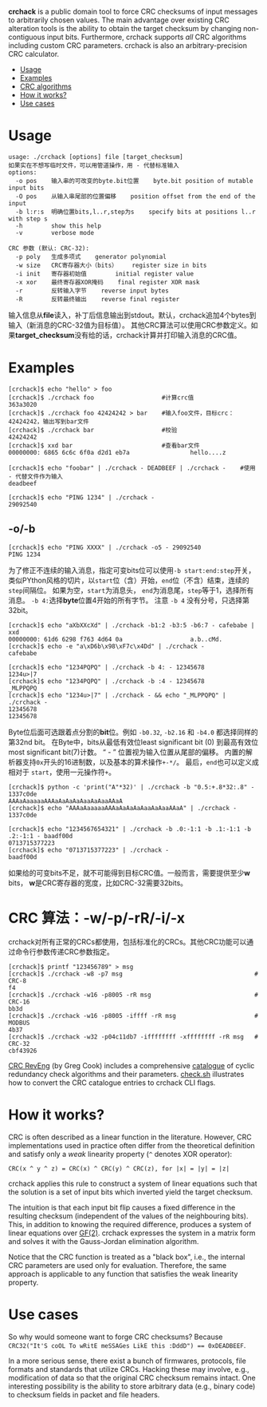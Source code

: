 **crchack** is a public domain tool to force CRC checksums of input messages to
arbitrarily chosen values. The main advantage over existing CRC alteration
tools is the ability to obtain the target checksum by changing non-contiguous
input bits. Furthermore, crchack supports *all* CRC algorithms including custom
CRC parameters. crchack is also an arbitrary-precision CRC calculator.

- [Usage](#usage)
- [Examples](#examples)
- [CRC algorithms](#crc-algorithms)
- [How it works?](#how-it-works)
- [Use cases](#use-cases)


# Usage

```
usage: ./crchack [options] file [target_checksum]
如果实在不想写临时文件，可以用管道操作，用 - 代替标准输入
options:
  -o pos    输入串的可改变的byte.bit位置    byte.bit position of mutable input bits
  -O pos    从输入串尾部的位置偏移    position offset from the end of the input
  -b l:r:s  明确位置bits,l..r,step为s    specify bits at positions l..r with step s
  -h        show this help
  -v        verbose mode

CRC 参数 (默认: CRC-32):
  -p poly   生成多项式    generator polynomial    
  -w size   CRC寄存器大小（bits）    register size in bits
  -i init   寄存器初始值        initial register value
  -x xor    最终寄存器XOR掩码    final register XOR mask
  -r        反转输入字节    reverse input bytes
  -R        反转最终输出    reverse final register
```
输入信息从**file**读入，补丁后信息输出到stdout。默认，crchack追加4个bytes到输入（新消息的CRC-32值为目标值）。
其他CRC算法可以使用CRC参数定义。如果**target_checksum**没有给的话，crchack计算并打印输入消息的CRC值。

# Examples

```
[crchack]$ echo "hello" > foo
[crchack]$ ./crchack foo                   #计算crc值
363a3020
[crchack]$ ./crchack foo 42424242 > bar    #输入foo文件，目标crc：42424242，输出写到bar文件
[crchack]$ ./crchack bar                   #校验
42424242
[crchack]$ xxd bar                         #查看bar文件
00000000: 6865 6c6c 6f0a d2d1 eb7a                 hello....z

[crchack]$ echo "foobar" | ./crchack - DEADBEEF | ./crchack -    #使用 - 代替文件作为输入
deadbeef

[crchack]$ echo "PING 1234" | ./crchack -
29092540
```

## -o/-b
```
[crchack]$ echo "PING XXXX" | ./crchack -o5 - 29092540
PING 1234
```
为了修正不连续的输入消息，指定可变bits位可以使用`-b start:end:step`开关，类似PYthon风格的切片，以`start`位（含）开始，`end`位（不含）结束，连续的`step`间隔位。
如果为空，`start`为消息头， `end`为消息尾，`step`等于1，选择所有消息。
`-b 4:`选择**byte**位置4开始的所有字节。
注意 `-b 4` 没有分号，只选择第32bit。

```
[crchack]$ echo "aXbXXcXd" | ./crchack -b1:2 -b3:5 -b6:7 - cafebabe | xxd
00000000: 61d6 6298 f763 4d64 0a                   a.b..cMd.
[crchack]$ echo -e "a\xD6b\x98\xF7c\x4Dd" | ./crchack -
cafebabe

[crchack]$ echo "1234PQPQ" | ./crchack -b 4: - 12345678
1234u>|7
[crchack]$ echo "1234PQPQ" | ./crchack -b :4 - 12345678
_MLPPQPQ
[crchack]$ echo "1234u>|7" | ./crchack - && echo "_MLPPQPQ" | ./crchack -
12345678
12345678
```
Byte位后面可选跟着点分割的**bit**位。例如 `-b0.32`, `-b2.16` 和 `-b4.0` 都选择同样的第32nd bit。
在Byte中，bits从最低有效位least significant bit (0) 到最高有效位most significant bit(7)计数。
 “ - ” 位置视为输入位置从尾部的偏移。
内置的解析器支持`0x`开头的16进制数，以及基本的算术操作`+-*/`。
最后，`end`也可以定义成相对于 `start`，使用一元操作符`+`。

```
[crchack]$ python -c 'print("A"*32)' | ./crchack -b "0.5:+.8*32:.8" - 1337c0de
AAAaAaaaaaAAAaAaAaAaAaaAaAaaAAaA
[crchack]$ echo "AAAaAaaaaaAAAaAaAaAaAaaAaAaaAAaA" | ./crchack -
1337c0de

[crchack]$ echo "1234567654321" | ./crchack -b .0:-1:1 -b .1:-1:1 -b .2:-1:1 - baadf00d
0713715377223
[crchack]$ echo "0713715377223" | ./crchack -
baadf00d
```
如果给的可变bits不足，就不可能得到目标CRC值。一般而言，需要提供至少**w** bits， **w**是CRC寄存器的宽度，比如CRC-32需要32bits。

# CRC 算法：-w/-p/-rR/-i/-x
crchack对所有正常的CRCs都使用，包括标准化的CRCs。其他CRC功能可以通过命令行参数传递CRC参数指定。

```
[crchack]$ printf "123456789" > msg
[crchack]$ ./crchack -w8 -p7 msg                                     # CRC-8
f4
[crchack]$ ./crchack -w16 -p8005 -rR msg                             # CRC-16
bb3d
[crchack]$ ./crchack -w16 -p8005 -iffff -rR msg                      # MODBUS
4b37
[crchack]$ ./crchack -w32 -p04c11db7 -iffffffff -xffffffff -rR msg   # CRC-32
cbf43926
```

[CRC RevEng](http://reveng.sourceforge.net/) (by Greg Cook) includes a
comprehensive [catalogue](http://reveng.sourceforge.net/crc-catalogue/) of
cyclic redundancy check algorithms and their parameters. [check.sh](check.sh)
illustrates how to convert the CRC catalogue entries to crchack CLI flags.


# How it works?

CRC is often described as a linear function in the literature. However, CRC
implementations used in practice often differ from the theoretical definition
and satisfy only a *weak* linearity property (`^` denotes XOR operator):

    CRC(x ^ y ^ z) = CRC(x) ^ CRC(y) ^ CRC(z), for |x| = |y| = |z|

crchack applies this rule to construct a system of linear equations such that
the solution is a set of input bits which inverted yield the target checksum.

The intuition is that each input bit flip causes a fixed difference in the
resulting checksum (independent of the values of the neighbouring bits). This,
in addition to knowing the required difference, produces a system of linear
equations over [GF(2)](https://en.wikipedia.org/wiki/Finite_field). crchack
expresses the system in a matrix form and solves it with the Gauss-Jordan
elimination algorithm.

Notice that the CRC function is treated as a "black box", i.e., the internal
CRC parameters are used only for evaluation. Therefore, the same approach is
applicable to any function that satisfies the weak linearity property.


# Use cases

So why would someone want to forge CRC checksums? Because `CRC32("It'S coOL To
wRitE meSSAGes LikE this :DddD") == 0xDEADBEEF`.

In a more serious sense, there exist a bunch of firmwares, protocols, file
formats and standards that utilize CRCs. Hacking these may involve, e.g.,
modification of data so that the original CRC checksum remains intact. One
interesting possibility is the ability to store arbitrary data (e.g., binary
code) to checksum fields in packet and file headers.
